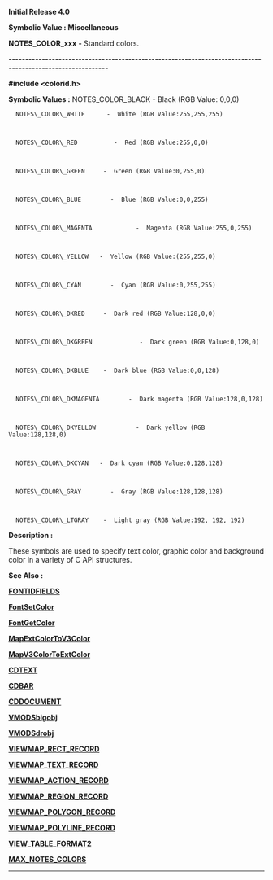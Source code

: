 




<!--
 /\* Font Definitions \*/
 @font-face
 {font-family:Helv;
 panose-1:2 11 6 4 2 2 2 3 2 4;}
@font-face
 {font-family:"Cambria Math";
 panose-1:2 4 5 3 5 4 6 3 2 4;}
 /\* Style Definitions \*/
 p.MsoNormal, li.MsoNormal, div.MsoNormal
 {margin-top:0cm;
 margin-right:0cm;
 margin-bottom:8.0pt;
 margin-left:0cm;
 line-height:107%;
 font-size:11.0pt;
 font-family:"Calibri",sans-serif;}
.MsoChpDefault
 {font-size:11.0pt;}
.MsoPapDefault
 {margin-bottom:8.0pt;
 line-height:107%;}
 /\* Page Definitions \*/
 @page WordSection1
 {size:612.0pt 792.0pt;
 margin:72.0pt 72.0pt 72.0pt 72.0pt;}
div.WordSection1
 {page:WordSection1;}
-->




**Initial Release 4.0**



**Symbolic Value : Miscellaneous**



**NOTES\_COLOR\_xxx** **-** Standard
colors.


**----------------------------------------------------------------------------------------------------------**



**#include <colorid.h>**


 **Symbolic Values :**      NOTES\_COLOR\_BLACK      -  Black (RGB Value: 0,0,0)  

  

      NOTES\_COLOR\_WHITE      -  White (RGB Value:255,255,255)  

  

      NOTES\_COLOR\_RED          -  Red (RGB Value:255,0,0)  

  

      NOTES\_COLOR\_GREEN     -  Green (RGB Value:0,255,0)  

  

      NOTES\_COLOR\_BLUE        -  Blue (RGB Value:0,0,255)  

  

      NOTES\_COLOR\_MAGENTA            -  Magenta (RGB Value:255,0,255)  

  

      NOTES\_COLOR\_YELLOW   -  Yellow (RGB Value:(255,255,0)  

  

      NOTES\_COLOR\_CYAN        -  Cyan (RGB Value:0,255,255)  

  

      NOTES\_COLOR\_DKRED     -  Dark red (RGB Value:128,0,0)  

  

      NOTES\_COLOR\_DKGREEN             -  Dark green (RGB Value:0,128,0)  

  

      NOTES\_COLOR\_DKBLUE    -  Dark blue (RGB Value:0,0,128)  

  

      NOTES\_COLOR\_DKMAGENTA        -  Dark magenta (RGB Value:128,0,128)  

  

      NOTES\_COLOR\_DKYELLOW           -  Dark yellow (RGB Value:128,128,0)  

  

      NOTES\_COLOR\_DKCYAN   -  Dark cyan (RGB Value:0,128,128)  

  

      NOTES\_COLOR\_GRAY        -  Gray (RGB Value:128,128,128)  

  

      NOTES\_COLOR\_LTGRAY    -  Light gray (RGB Value:192, 192, 192)  

  




**Description :**



These
symbols are used to specify text color, graphic color and background color in a
variety of C API structures.


 **See Also :**


**[FONTIDFIELDS](FONTIDFIELDS.md)**


**[FontSetColor](FontSetColor.md)**


**[FontGetColor](FontGetColor.md)**


**[MapExtColorToV3Color](notes:///8525872100478C66/61FD4E9848264AD28525620B006BA8BD/F7ED951197ACF361852562A700582633)**


**[MapV3ColorToExtColor](notes:///8525872100478C66/61FD4E9848264AD28525620B006BA8BD/31FD05DD6A19A88A852562A700582632)**


**[CDTEXT](CDTEXT.md)**


**[CDBAR](CDBAR.md)**


**[CDDOCUMENT](CDDOCUMENT.md)**


**[VMODSbigobj](VMODSbigobj.md)**


**[VMODSdrobj](VMODSdrobj.md)**


**[VIEWMAP\_RECT\_RECORD](VIEWMAP_RECT_RECORD.md)**


**[VIEWMAP\_TEXT\_RECORD](VIEWMAP_TEXT_RECORD.md)**


**[VIEWMAP\_ACTION\_RECORD](VIEWMAP_ACTION_RECORD.md)**


**[VIEWMAP\_REGION\_RECORD](VIEWMAP_REGION_RECORD.md)**


**[VIEWMAP\_POLYGON\_RECORD](VIEWMAP_POLYGON_RECORD.md)**


**[VIEWMAP\_POLYLINE\_RECORD](VIEWMAP_POLYLINE_RECORD.md)**


**[VIEW\_TABLE\_FORMAT2](notes:///8525872100478C66/61FD4E9848264AD28525620B006BA8BD/004C005400E90078852564C3006285BD)**


**[MAX\_NOTES\_COLORS](MAX_NOTES_COLORS.md)**



----------------------------------------------------------------------------------------------------------


 





